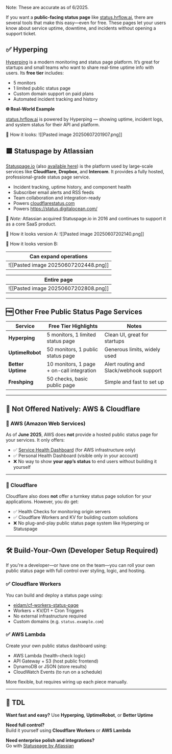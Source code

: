 Note: These are accurate as of 6/2025.

If you want a **public-facing status page** like [status.hrflow.ai](https://status.hrflow.ai/), there are several tools that make this easy—even for free. These pages let your users know about service uptime, downtime, and incidents without opening a support ticket.


## ✅ Hyperping

[Hyperping](https://hyperping.com/status-page?utm_campaign=status.hrflow.ai&utm_medium=powered-by&utm_source=statuspage) is a modern monitoring and status page platform. It’s great for startups and small teams who want to share real-time uptime info with users. Its **free tier** includes:

- 5 monitors
- 1 limited public status page
- Custom domain support on paid plans
- Automated incident tracking and history

**🌐 Real-World Example**

[status.hrflow.ai](https://status.hrflow.ai) is powered by Hyperping — showing uptime, incident logs, and system status for their API and platform.

📸 How it looks:
![[Pasted image 20250607201907.png]]


## 🟦 Statuspage by Atlassian

[Statuspage.io](https://statuspage.io/) (also [available here](https://www.atlassian.com/software/statuspage)) is the platform used by large-scale services like **Cloudflare**, **Dropbox**, and **Intercom**. It provides a fully hosted, professional-grade status page service.
- Incident tracking, uptime history, and component health
- Subscriber email alerts and RSS feeds
- Team collaboration and integration-ready
- Powers [cloudflarestatus.com](https://www.cloudflarestatus.com/)
- Powers https://status.digitalocean.com/

📌 _Note:_ Atlassian acquired Statuspage.io in 2016 and continues to support it as a core SaaS product.


📸 How it looks version A:
![[Pasted image 20250607202140.png]]


📸 How it looks version B:

| Can expand operations                |
| ------------------------------------ |
| ![[Pasted image 20250607202448.png]] |

| Entire page                          |
| ------------------------------------ |
| ![[Pasted image 20250607202808.png]] |



---

## 🆓 Other Free Public Status Page Services

|Service|Free Tier Highlights|Notes|
|---|---|---|
|**Hyperping**|5 monitors, 1 limited status page|Clean UI, great for startups|
|**UptimeRobot**|50 monitors, 1 public status page|Generous limits, widely used|
|**Better Uptime**|10 monitors, 1 page + on-call integration|Alert routing and Slack/webhook support|
|**Freshping**|50 checks, basic public page|Simple and fast to set up|

---

## 🔴 Not Offered Natively: AWS & Cloudflare

### 🔴 AWS (Amazon Web Services)

As of **June 2025**, AWS does **not** provide a hosted public status page for your services. It only offers:
- ✅ [Service Health Dashboard](https://status.aws.amazon.com/) (for AWS infrastructure only)
- ✅ Personal Health Dashboard (visible only in your account)
- ❌ No way to show **your app’s status** to end users without building it yourself

---

### 🔴 Cloudflare

Cloudflare also does **not** offer a turnkey status page solution for your applications. However, you do get:
- ✅ Health Checks for monitoring origin servers
- ✅ Cloudflare Workers and KV for building custom solutions
- ❌ No plug-and-play public status page system like Hyperping or Statuspage

---

## 🛠️ Build-Your-Own (Developer Setup Required)

If you're a developer—or have one on the team—you can roll your own public status page with full control over styling, logic, and hosting.

### ✅ Cloudflare Workers

You can build and deploy a status page using:
- [eidam/cf-workers-status-page](https://github.com/eidam/cf-workers-status-page)
- Workers + KV/D1 + Cron Triggers
- No external infrastructure required
- Custom domains (e.g. `status.example.com`)  

### ✅ AWS Lambda

Create your own public status dashboard using:
- AWS Lambda (health-check logic)
- API Gateway + S3 (host public frontend)
- DynamoDB or JSON (store results)
- CloudWatch Events (to run on a schedule)

More flexible, but requires wiring up each piece manually.

---

## 🧭 TDL

**Want fast and easy?**
Use **Hyperping**, **UptimeRobot**, or **Better Uptime**  

**Need full control?**  
Build it yourself using **Cloudflare Workers** or **AWS Lambda**

**Need enterprise polish and integrations?**  
Go with [Statuspage by Atlassian](https://statuspage.io/)
